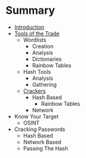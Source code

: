 # Summary

* [Introduction](README.md)
* [Tools of the Trade](c1-tools/tools_of_the_trade.md)
   * Wordlists
       * Creation
       * Analysis
       * Dictionaries
       * Rainbow Tables
   * Hash Tools
       * Analysis
       * Gathering
   * [Crackers](c1-tools/Crackers.md)
       * Hash Based
           * Rainbow Tables
       * Network
* Know Your Target
   * OSINT
* Cracking Passwords
   * Hash Based
   * Network Based
   * Passing The Hash

